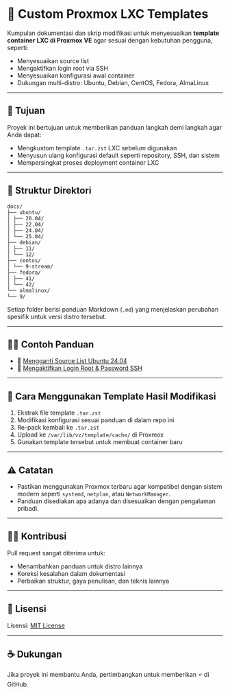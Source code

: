 # 🧱 Custom Proxmox LXC Templates

Kumpulan dokumentasi dan skrip modifikasi untuk menyesuaikan **template container LXC di Proxmox VE** agar sesuai dengan kebutuhan pengguna, seperti:

- Menyesuaikan source list
- Mengaktifkan login root via SSH
- Menyesuaikan konfigurasi awal container
- Dukungan multi-distro: Ubuntu, Debian, CentOS, Fedora, AlmaLinux

---

## 📌 Tujuan

Proyek ini bertujuan untuk memberikan panduan langkah demi langkah agar Anda dapat:

- Mengkustom template `.tar.zst` LXC sebelum digunakan
- Menyusun ulang konfigurasi default seperti repository, SSH, dan sistem
- Mempersingkat proses deployment container LXC

---

## 📂 Struktur Direktori

```
docs/
├── ubuntu/
│ ├── 20.04/
│ ├── 22.04/
│ ├── 24.04/
│ └── 25.04/
├── debian/
│ ├── 11/
│ └── 12/
├── centos/
│ └── 9-stream/
├── fedora/
│ ├── 41/
│ └── 42/
└── almalinux/
└── 9/
```

Setiap folder berisi panduan Markdown (`.md`) yang menjelaskan perubahan spesifik untuk versi distro tersebut.

---

## 🧑‍💻 Contoh Panduan

- 🔄 [Mengganti Source List Ubuntu 24.04](docs/ubuntu/24.04/change-source-list.md)
- 🔐 [Mengaktifkan Login Root & Password SSH](docs/ubuntu/24.04/enable-root-ssh.md)

---

## 🚀 Cara Menggunakan Template Hasil Modifikasi

1. Ekstrak file template `.tar.zst`
2. Modifikasi konfigurasi sesuai panduan di dalam repo ini
3. Re-pack kembali ke `.tar.zst`
4. Upload ke `/var/lib/vz/template/cache/` di Proxmox
5. Gunakan template tersebut untuk membuat container baru

---

## ⚠️ Catatan

- Pastikan menggunakan Proxmox terbaru agar kompatibel dengan sistem modern seperti `systemd`, `netplan`, atau `NetworkManager`.
- Panduan disediakan apa adanya dan disesuaikan dengan pengalaman pribadi.

---

## 🧑‍🔧 Kontribusi

Pull request sangat diterima untuk:

- Menambahkan panduan untuk distro lainnya
- Koreksi kesalahan dalam dokumentasi
- Perbaikan struktur, gaya penulisan, dan teknis lainnya

---

## 📄 Lisensi

Lisensi: [MIT License](LICENSE)

---

## ☕ Dukungan

Jika proyek ini membantu Anda, pertimbangkan untuk memberikan ⭐ di GitHub.
